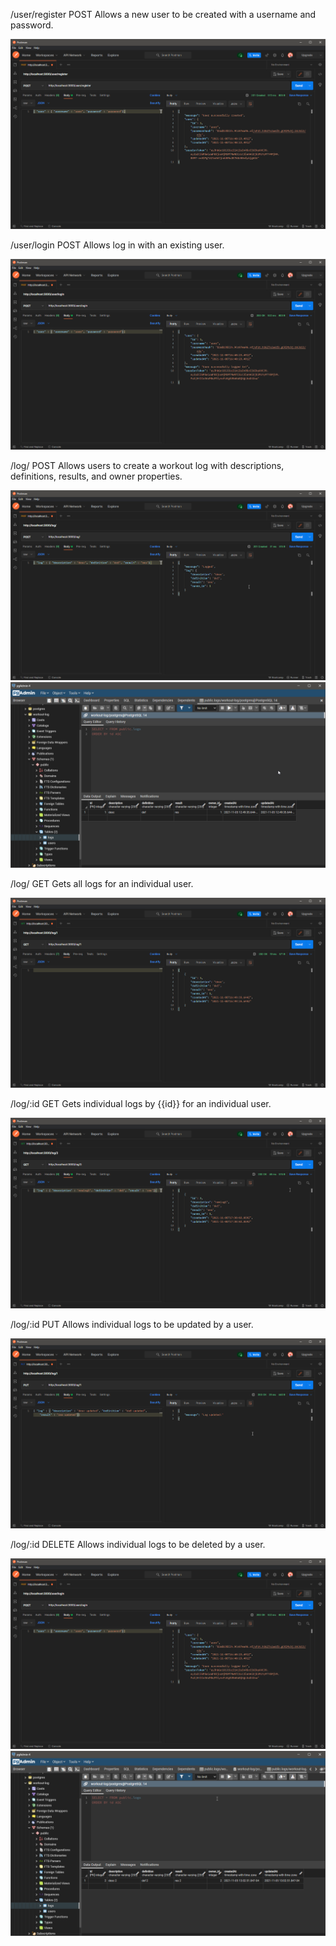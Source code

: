 /user/register 	POST 	    Allows a new user to be created with a username and password.

![POST /user/register - postman](readmeImages/Postman_6jglnTYdch.png)

/user/login 	POST 	    Allows log in with an existing user.

![POST user/login - postman](readmeImages/Postman_HofMIOneZF.png)

/log/           POST 	    Allows users to create a workout log with descriptions, definitions, results, and owner properties.

![POST /log/ - postman](readmeImages/Postman_mzIe6waRdK.png)
![POST /log/ - pgAdmin](readmeImages/pgAdmin4_YuyJEF1pGl.png)

/log/           GET 	    Gets all logs for an individual user.

![GET /log/ - postman](readmeImages/Postman_nJIDFzrmyg.png)

/log/:id        GET         Gets individual logs by {{id}} for an individual user.

![GET /log/:id - postman](readmeImages/Postman_vFQy8GSIUB.png)

/log/:id        PUT 	    Allows individual logs to be updated by a user.

![PUT /log/:id - postman](readmeImages/Postman_QY1yAztjPp.png)

/log/:id 	    DELETE 	    Allows individual logs to be deleted by a user.

![DELETE /log/:id - postman](readmeImages/Postman_HofMIOneZF.png)
![DELETE /log/:id - pgAdmin](readmeImages/pgAdmin4_0QLKdkmMmy.png)